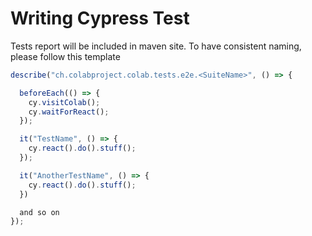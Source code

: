 # Writing Cypress Test

Tests report will be included in maven site.
To have consistent naming, please follow this template


```typescript
describe("ch.colabproject.colab.tests.e2e.<SuiteName>", () => {

  beforeEach(() => {
    cy.visitColab();
    cy.waitForReact();
  });

  it("TestName", () => {
    cy.react().do().stuff();
  });

  it("AnotherTestName", () => {
    cy.react().do().stuff();
  })

  and so on
});

```